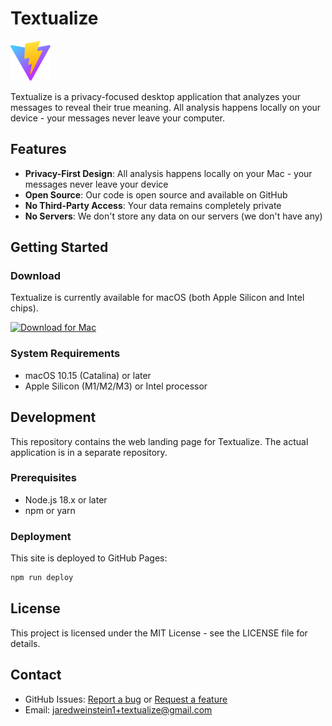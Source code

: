# Textualize

![Textualize Logo](public/vite.svg)

Textualize is a privacy-focused desktop application that analyzes your messages to reveal their true meaning. All analysis happens locally on your device - your messages never leave your computer.

## Features

- **Privacy-First Design**: All analysis happens locally on your Mac - your messages never leave your device
- **Open Source**: Our code is open source and available on GitHub
- **No Third-Party Access**: Your data remains completely private
- **No Servers**: We don't store any data on our servers (we don't have any)

## Getting Started

### Download

Textualize is currently available for macOS (both Apple Silicon and Intel chips).

[![Download for Mac](https://img.shields.io/badge/Download_for_Mac-007AFF?style=for-the-badge&logo=apple&logoColor=white)](https://github.com/jweinstein2/textualize/releases/latest)

### System Requirements

- macOS 10.15 (Catalina) or later
- Apple Silicon (M1/M2/M3) or Intel processor

## Development

This repository contains the web landing page for Textualize. The actual application is in a separate repository.

### Prerequisites

- Node.js 18.x or later
- npm or yarn

### Deployment

This site is deployed to GitHub Pages:

```bash
npm run deploy
```

## License

This project is licensed under the MIT License - see the LICENSE file for details.

## Contact

- GitHub Issues: [Report a bug](https://github.com/jweinstein2/textualize/issues/new?labels=bug&template=bug_report.md) or [Request a feature](https://github.com/jweinstein2/textualize/issues/new?labels=enhancement&template=feature_request.md)
- Email: jaredweinstein1+textualize@gmail.com


